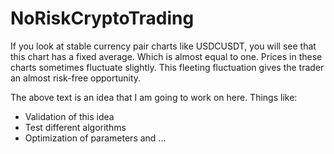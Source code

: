 # NoRiskCryptoTrading


If you look at stable currency pair charts like USDCUSDT, you will see that this chart has a fixed average. Which is almost equal to one. Prices in these charts sometimes fluctuate slightly. This fleeting fluctuation gives the trader an almost risk-free opportunity.

The above text is an idea that I am going to work on here. Things like:
* Validation of this idea
* Test different algorithms
* Optimization of parameters and ...

